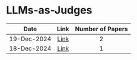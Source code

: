 # LLMs-as-Judges

| Date | Link | Number of Papers |
|:----:|:----:|:----------------:|
| 19-Dec-2024 | [Link](https://github.com/Deriq-Qian-Dong/arXivReporter/blob/main/19-Dec-2024/topic/LLMs-as-Judges_related_papers.md) | 2 |
| 18-Dec-2024 | [Link](https://github.com/Deriq-Qian-Dong/arXivReporter/blob/main/18-Dec-2024/topic/LLMs-as-Judges_related_papers.md) | 1 |

